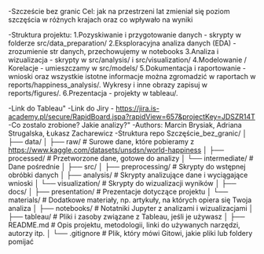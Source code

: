  -Szczeście bez granic
Cel: jak na przestrzeni lat zmieniał się poziom szczęścia w różnych krajach oraz co wpływało
na wyniki

-Struktura projektu:
1.Pozyskiwanie i przygotowanie danych - skrypty w folderze src/data_preparation/
2.Eksploracyjna analiza danych (EDA) - zrozumienie str danych, przechowujemy w notebooks
3.Analiza i wizualizacja - skrypty w src/analysis/ i src/visualization/
4.Modelowanie / Korelacje - umieszczamy w src/models/
5.Dokumentacja i raportowanie - wnioski oraz wszystkie istotne informacje można zgromadzić w raportach w reports/happiness_analysis/. Wykresy i inne obrazy zapisuj w reports/figures/.
6.Prezentacja - projekty w tableau/.
 
-Link do Tableau" 
-Link do Jiry - https://jira.is-academy.pl/secure/RapidBoard.jspa?rapidView=657&projectKey=JDSZR14T
-Co zostalo zrobione? Jakie analizy?" 
-Authors: Marcin Brysiak, Adriana Strugalska, Łukasz Zacharewicz
 -Struktura repo 
 Szczęście_bez_granic/
│
├── data/
│   ├── raw/           # Surowe dane, które pobieramy z https://www.kaggle.com/datasets/unsdsn/world-happiness
│   ├── processed/     # Przetworzone dane, gotowe do analizy
│   └── intermediate/  # Dane pośrednie
│
├── src/
│   ├── preprocessing/ # Skrypty do wstępnej obróbki danych
│   ├── analysis/      # Skrypty analizujące dane i wyciągające wnioski
│   └── visualization/ # Skrypty do wizualizacji wyników
│
├── docs/
│   ├── presentation/  # Prezentacje dotyczące projektu
│   └── materials/     # Dodatkowe materiały, np. artykuły, na których opiera się Twoja analiza
│
├── notebooks/         # Notatniki Jupyter z analizami i wizualizacjami
│
├── tableau/           # Pliki i zasoby związane z Tableau, jeśli je używasz
│
├── README.md          # Opis projektu, metodologii, linki do używanych narzędzi, autorzy itp.
│
└── .gitignore         # Plik, który mówi Gitowi, jakie pliki lub foldery pomijać